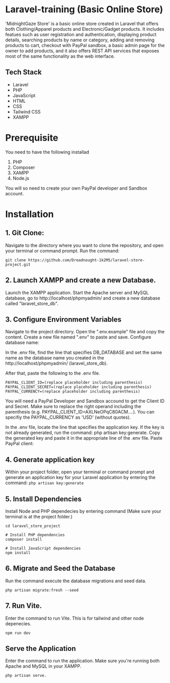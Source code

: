 # Laravel-training (Basic Online Store)
'MidnightGaze Store' is a basic online store created in Laravel that offers both Clothing/Apparel products and Electronic/Gadget products. It includes featues such as user registration and authentication, displaying product details, searching products by name or category, adding and removing products to cart, checkout with PayPal sandbox, a basic admin page for the owner to add products, and it also offers REST API services that exposes most of the same functionality as the web interface.

## Tech Stack

- Laravel
- PHP
- JavaScript
- HTML
- CSS
- Tailwind CSS
- XAMPP

# Prerequisite
You need to have the following installad
1. PHP
2. Composer
3. XAMPP
4. Node.js

You will so need to create your own PayPal developer and Sandbox account.

# Installation

## 1. Git Clone:

Navigate to the directory where you want to clone the repository, and open your terminal or command prompt.
Run the command: 

```
git clone https://github.com/Dreadnought-1k2M5/laravel-store-project.git
```
 
## 2. Launch XAMPP and create a new Database.
Launch the XAMPP application. Start the Apache server and MySQL database, go to http://localhost/phpmyadmin/ and create a new database called "laravel_store_db".

## 3. Configure Environment Variables
Navigate to the project directory. Open the ".env.example" file and copy the content. Create a new file named ".env" to paste and save.
Configure database name:

In the .env file, find the line that specifies DB_DATABASE and set the same name as the database name you created in the http://localhost/phpmyadmin/ (laravel_store_db).

After that, paste the following to the .env file.

```
PAYPAL_CLIENT_ID=(replace placeholder including parenthesis)
PAYPAL_CLIENT_SECRET=(replace placeholder including parenthesis)
PAYPAL_CURRENCY=(replace placeholder including parenthesis)
```

You will need a PayPal Developer and Sandbox accound to get the Client ID and Secret. Make sure to replace the right operand including the parenthesis (e.g. PAYPAL_CLIENT_ID=AXLNeOPqC80ACM....). You can specifiy the PAYPAL_CURRENCY as 'USD' (without quotes).

In the .env file, locate the line that specifies the application key.
If the key is not already generated, run the command: php artisan key:generate.
Copy the generated key and paste it in the appropriate line of the .env file.
Paste PayPal client:

## 4. Generate application key
Within your project folder, open your terminal or command prompt and generate an application key for your Laravel application by entering the command:
``` php artisan key:generate ```

## 5. Install Dependencies
Install Node and PHP dependecies by entering command (Make sure your terminal is at the project folder.)

```
cd laravel_store_project

# Install PHP dependencies
composer install

# Install JavaScript dependencies
npm install
```

## 6. Migrate and Seed the Database
Run the command execute the database migrations and seed data.
```
php artisan migrate:fresh --seed
```

## 7. Run Vite.
Enter the command to run Vite. This is for tailwind and other node depenecies.
```
npm run dev
```

## Serve the Application
Enter the command to run the application. Make sure you're running both Apache and MySQL in your XAMPP.
```
php artisan serve.
```
